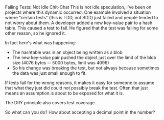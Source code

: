 <span class="sidebar_title"> Failing Tests: Not Idle Chit-Chat</span>
This is not idle speculation, I've been on projects where this dynamic occurred. One example involved a situation where "certain tests" (this is TDD, not BDD) just failed and people tended to not worry about them. A developer added a new key-value pair to a hash table. This caused a test to fail. He figured that the test was failing for some other reason, so he ignored it.

In fact here's what was happening:
* The hashtable was in an object being written as a blob
* The new key-value pair pushed the object just over the limit of the blob size (4076 bytes -- 5000 bytes, limit was 4096)
* So his change was breaking the test, but not always because sometimes the data was just small enough to fit.

If tests fail for the wrong reasons, it makes it easy for someone to assume that what they just did could not possibly break the test. Often that just means an assumption is about to be exposed for what it is.

The DRY principle also covers test coverage.

So what can you do? How about accepting a decimal point in the number?
 